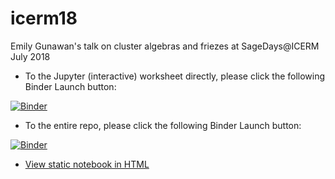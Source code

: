 # icerm18
Emily Gunawan's talk on cluster algebras and friezes at SageDays@ICERM July 2018

* To the Jupyter (interactive) worksheet directly, please click the following Binder Launch button:

[![Binder](https://mybinder.org/badge.svg)](https://mybinder.org/v2/gh/egunawan/icerm18/master?filepath=cluster.ipynb)


* To the entire repo, please click the following Binder Launch button:

[![Binder](https://mybinder.org/badge.svg)](https://mybinder.org/v2/gh/egunawan/icerm18/master)


* [View static notebook in HTML](https://egunawan.github.io/icerm18/cluster.slides.html)